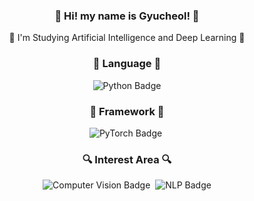<h3 align="center">🤗 Hi! my name is Gyucheol! 🤗</h3>
<p align="center">🤖 I'm Studying Artificial Intelligence and Deep Learning 🤖</p>
<h3 align="center">🦾 Language 🦾</h3>
<p align="center">
  <img src="https://img.shields.io/badge/Python-3776AB?style=flat&logo=python&logoColor=white" alt="Python Badge" />
</p>
<h3 align="center">🦿 Framework 🦿</h3>
<p align="center">
  <img src="https://img.shields.io/badge/PyTorch-EE4C2C?style=flat&logo=pytorch&logoColor=white" alt="PyTorch Badge" />&nbsp;
</p>
<h3 align="center">🔍 Interest Area 🔍</h3>
<p align="center">
  <img src="https://img.shields.io/badge/Computer%20Vision-5C3EE8?style=flat&logoColor=white" alt="Computer Vision Badge" />&nbsp;
  <img src="https://img.shields.io/badge/NLP-3D8B37?style=flat&logoColor=white" alt="NLP Badge" />
</p>
